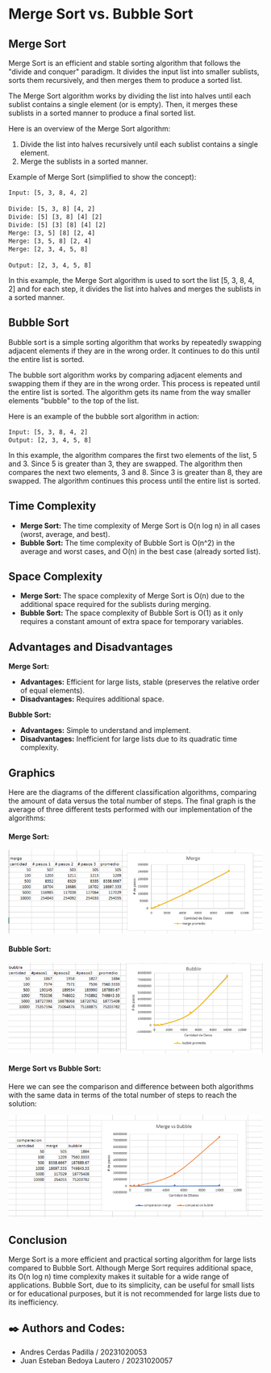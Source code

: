 # Merge Sort vs. Bubble Sort

## Merge Sort

Merge Sort is an efficient and stable sorting algorithm that follows the "divide and conquer" paradigm. It divides the input list into smaller sublists, sorts them recursively, and then merges them to produce a sorted list.

The Merge Sort algorithm works by dividing the list into halves until each sublist contains a single element (or is empty). Then, it merges these sublists in a sorted manner to produce a final sorted list.

Here is an overview of the Merge Sort algorithm:

1.  Divide the list into halves recursively until each sublist contains a single element.
2.  Merge the sublists in a sorted manner.

Example of Merge Sort (simplified to show the concept):
```
Input: [5, 3, 8, 4, 2]

Divide: [5, 3, 8] [4, 2]
Divide: [5] [3, 8] [4] [2]
Divide: [5] [3] [8] [4] [2]
Merge: [3, 5] [8] [2, 4]
Merge: [3, 5, 8] [2, 4]
Merge: [2, 3, 4, 5, 8] 

Output: [2, 3, 4, 5, 8]
```

In this example, the Merge Sort algorithm is used to sort the list [5, 3, 8, 4, 2] and for each step, it divides the list into halves and merges the sublists in a sorted manner.

## Bubble Sort

Bubble sort is a simple sorting algorithm that works by repeatedly swapping adjacent elements if they are in the wrong order. It continues to do this until the entire list is sorted.

The bubble sort algorithm works by comparing adjacent elements and swapping them if they are in the wrong order. This process is repeated until the entire list is sorted. The algorithm gets its name from the way smaller elements "bubble" to the top of the list.

Here is an example of the bubble sort algorithm in action:

```
Input: [5, 3, 8, 4, 2]
Output: [2, 3, 4, 5, 8]
```

In this example, the algorithm compares the first two elements of the list, 5 and 3. Since 5 is greater than 3, they are swapped. The algorithm then compares the next two elements, 3 and 8. Since 3 is greater than 8, they are swapped. The algorithm continues this process until the entire list is sorted.

## Time Complexity

-   **Merge Sort:** The time complexity of Merge Sort is O(n log n) in all cases (worst, average, and best).
-   **Bubble Sort:** The time complexity of Bubble Sort is O(n^2) in the average and worst cases, and O(n) in the best case (already sorted list).

## Space Complexity

-   **Merge Sort:** The space complexity of Merge Sort is O(n) due to the additional space required for the sublists during merging.
-   **Bubble Sort:** The space complexity of Bubble Sort is O(1) as it only requires a constant amount of extra space for temporary variables.

## Advantages and Disadvantages

**Merge Sort:**

-   **Advantages:** Efficient for large lists, stable (preserves the relative order of equal elements).
-   **Disadvantages:** Requires additional space.

**Bubble Sort:**

-   **Advantages:** Simple to understand and implement.
-   **Disadvantages:** Inefficient for large lists due to its quadratic time complexity.

## Graphics

Here are the diagrams of the different classification algorithms, comparing the amount of data versus the total number of steps. The final graph is the average of three different tests performed with our implementation of the algorithms:

#### Merge Sort:
![Merge Sort](Graphics/Cantidad_vs_Pasos_Merge.png)

#### Bubble Sort:
![Bubble Sort](Graphics/Cantidad_vs_Pasos_Bubble.png)

#### Merge Sort vs Bubble Sort:
Here we can see the comparison and difference between both algorithms with the same data in terms of the total number of steps to reach the solution:

![Merge Sort vs Bubble Sort](Graphics/Merge_vs_Bubble.png)

## Conclusion

Merge Sort is a more efficient and practical sorting algorithm for large lists compared to Bubble Sort. Although Merge Sort requires additional space, its O(n log n) time complexity makes it suitable for a wide range of applications. Bubble Sort, due to its simplicity, can be useful for small lists or for educational purposes, but it is not recommended for large lists due to its inefficiency.

## ✒️ Authors and Codes:

- Andres Cerdas Padilla  / 20231020053
- Juan Esteban Bedoya Lautero / 20231020057